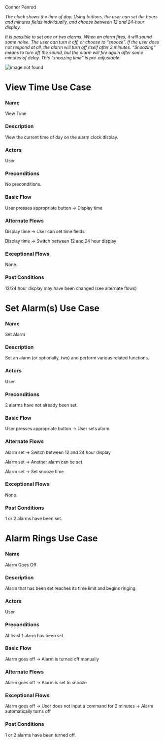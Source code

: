 Connor Penrod

*The clock shows the time of day. Using buttons, the user can set the hours and minutes fields individually, and choose between 12 and 24-hour display.*

*It is possible to set one or two alarms. When an alarm fires, it will sound some noise. The user can turn it off, or choose to “snooze”. If the user does not respond at all, the alarm will turn off itself after 2 minutes. “Snoozing” means to turn off the sound, but the alarm will fire again after some minutes of delay. This “snoozing time” is pre-adjustable.*


![image not found](https://github.com/connor-penrod/_se_clock_usecase/blob/master/00UseCaseDiagram.png "Use Case Diagram")

# View Time Use Case
### Name
View Time
### Description
View the current time of day on the alarm clock display.
### Actors
User
### Preconditions
No preconditions.
### Basic Flow
User presses appropriate button -> Display time
### Alternate Flows
Display time -> User can set time fields

Display time -> Switch between 12 and 24 hour display
### Exceptional Flows
None.
### Post Conditions
12/24 hour display may have been changed (see alternate flows)

# Set Alarm(s) Use Case
### Name
Set Alarm
### Description
Set an alarm (or optionally, two) and perform various related functions.
### Actors
User
### Preconditions
2 alarms have not already been set.
### Basic Flow
User presses appropriate button -> User sets alarm
### Alternate Flows
Alarm set -> Switch between 12 and 24 hour display

Alarm set -> Another alarm can be set

Alarm set -> Set snooze time

### Exceptional Flows
None.
### Post Conditions
1 or 2 alarms have been set.

# Alarm Rings Use Case
### Name
Alarm Goes Off
### Description
Alarm that has been set reaches its time limit and begins ringing.
### Actors
User
### Preconditions
At least 1 alarm has been set.
### Basic Flow
Alarm goes off -> Alarm is turned off manually
### Alternate Flows
Alarm goes off -> Alarm is set to snooze

### Exceptional Flows
Alarm goes off -> User does not input a command for 2 minutes -> Alarm automatically turns off
### Post Conditions
1 or 2 alarms have been turned off.
